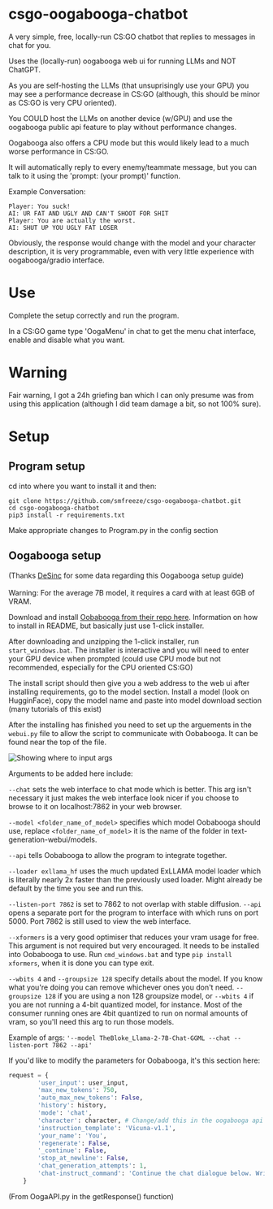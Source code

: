 # csgo-oogabooga-chatbot
A very simple, free, locally-run CS:GO chatbot that replies to messages in chat for you.


Uses the (locally-run) oogabooga web ui for running LLMs and NOT ChatGPT.


As you are self-hosting the LLMs (that unsuprisingly use your GPU) you may see a performance decrease in CS:GO (although, this should be minor as CS:GO is very CPU oriented).


You COULD host the LLMs on another device (w/GPU) and use the oogabooga public api feature to play without performance changes.


Oogabooga also offers a CPU mode but this would likely lead to a much worse performance in CS:GO.


It will automatically reply to every enemy/teammate message, but you can talk to it using the 'prompt: (your prompt)' function.


Example Conversation:
```
Player: You suck!
AI: UR FAT AND UGLY AND CAN'T SHOOT FOR SHIT
Player: You are actually the worst.
AI: SHUT UP YOU UGLY FAT LOSER
```

Obviously, the response would change with the model and your character description, it is very programmable, even with very little experience with oogabooga/gradio interface.


# Use
Complete the setup correctly and run the program.


In a CS:GO game type 'OogaMenu' in chat to get the menu chat interface, enable and disable what you want.



# Warning

Fair warning, I got a 24h griefing ban which I can only presume was from using this application (although I did team damage a bit, so not 100% sure).


# Setup
## Program setup
cd into where you want to install it and then:
```
git clone https://github.com/smfreeze/csgo-oogabooga-chatbot.git
cd csgo-oogabooga-chatbot
pip3 install -r requirements.txt
```
Make appropriate changes to Program.py in the config section

## Oogabooga setup
(Thanks [DeSinc](https://github.com/DeSinc/SallyBot) for some data regarding this Oogabooga setup guide)
<br><br>
Warning: For the average 7B model, it requires a card with at least 6GB of VRAM.

Download and install [Oobabooga from their repo here](https://github.com/oobabooga/text-generation-webui). Information on how to install in README, but basically just use 1-click installer.

After downloading and unzipping the 1-click installer, run `start_windows.bat`. The installer is interactive and you will need to enter your GPU device when prompted (could use CPU mode but not recommended, especially for the CPU oriented CS:GO)

The install script should then give you a web address to the web ui after installing requirements, go to the model section. Install a model (look on HugginFace), copy the model name and paste into model download section (many tutorials of this exist)

After the installing has finished you need to set up the arguements in the `webui.py` file to allow the script to communicate with Oobabooga. It can be found near the top of the file.

![Showing where to input args](https://github.com/DeSinc/SallyBot/assets/36467674/a7c6e8b0-6644-4c73-878b-9b2cb44c1d3a)

Arguments to be added here include:

`--chat` sets the web interface to chat mode which is better. This arg isn't necessary it just makes the web interface look nicer if you choose to browse to it on localhost:7862 in your web browser.

`--model <folder_name_of_model>` specifies which model Oobabooga should use, replace `<folder_name_of_model>` it is the name of the folder in text-generation-webui/models.

`--api` tells Oobabooga to allow the program to integrate together.

`--loader exllama_hf` uses the much updated ExLLAMA model loader which is literally nearly 2x faster than the previously used loader. Might already be default by the time you see and run this.

`--listen-port 7862` is set to 7862 to not overlap with stable diffusion. `--api` opens a separate port for the program to interface with which runs on port 5000. Port 7862 is still used to view the web interface.

`--xformers` is a very good optimiser that reduces your vram usage for free. This argument is not required but very encouraged. It needs to be installed into Oobabooga to use. Run `cmd_windows.bat` and type `pip install xformers`, when it is done you can type exit.

`--wbits 4` and `--groupsize 128` specify details about the model. If you know what you're doing you can remove whichever ones you don't need. `--groupsize 128` if you are using a non 128 groupsize model, or `--wbits 4` if you are not running a 4-bit quantized model, for instance. Most of the consumer running ones are 4bit quantized to run on normal amounts of vram, so you'll need this arg to run those models.

Example of args:
`'--model TheBloke_Llama-2-7B-Chat-GGML --chat --listen-port 7862 --api'`

If you'd like to modify the parameters for Oobabooga, it's this section here:
```py
request = {
        'user_input': user_input,
        'max_new_tokens': 750,
        'auto_max_new_tokens': False,
        'history': history,
        'mode': 'chat',
        'character': character, # Change/add this in the oogabooga api (chat settings -> character)
        'instruction_template': 'Vicuna-v1.1', 
        'your_name': 'You',
        'regenerate': False,
        '_continue': False,
        'stop_at_newline': False,
        'chat_generation_attempts': 1,
        'chat-instruct_command': 'Continue the chat dialogue below. Write a single reply for the character "<|Character|>".\n\n<|Prompt|>',
    }
```
(From OogaAPI.py in the getResponse() function)
